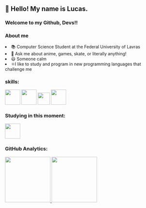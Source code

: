## 👋 Hello! My name is Lucas.
### Welcome to my Github, Devs!!

### About me

  <li> 📚 Computer Science Student at the Federal University of Lavras
  <li> 💬 Ask me about anime, games, skate, or literally anything!
  <li> 😃 Someone calm
  <li> ⚛️I like to study and program in new programming languages ​​that challenge me

 ### skills:

<img src="https://cdn.jsdelivr.net/gh/devicons/devicon/icons/html5/html5-original-wordmark.svg" width="50" height="50"/>
<img src="https://cdn.jsdelivr.net/gh/devicons/devicon/icons/css3/css3-original-wordmark.svg" width="50" height="50" />
<img src="https://cdn.jsdelivr.net/gh/devicons/devicon/icons/bootstrap/bootstrap-original-wordmark.svg" width="40" height="40" />
<img src="https://cdn.jsdelivr.net/gh/devicons/devicon/icons/javascript/javascript-original.svg" width="50" height="50" />


### Studying in this moment:
<img src="https://cdn.jsdelivr.net/gh/devicons/devicon/icons/angularjs/angularjs-original.svg" width="50" height="50" />

### GitHub Analytics:

<div>
<a href="https://github.com/lukas22d">
<img height="150em" src="https://github-readme-stats.vercel.app/api/top-langs/?username=lukas22d&layout=compact&langs_count=7&theme=dracula"/>
<img height="150em" src="https://github-readme-stats.vercel.app/api?username=lukas22d&show_icons=true&theme=dracula&include_all_commits=true&count_private=true"/>
</div>

